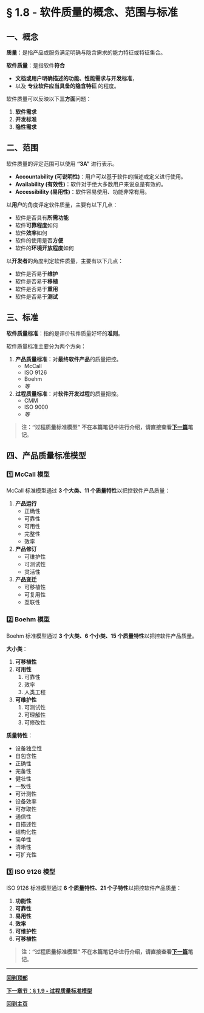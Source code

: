 # § 1.8 - 软件质量的概念、范围与标准

## 一、概念

**质量**：是指产品或服务满足明确与隐含需求的能力特征或特征集合。

**软件质量**：是指软件**符合**

- **文档或用户明确描述的功能、性能需求与开发标准**，
- 以及 **专业软件应当具备的隐含特征** 的程度。

软件质量可以反映以下**三方面**问题：

1. **软件需求**
2. **开发标准**
3. **隐性需求**

## 二、范围

软件质量的评定范围可以使用 **“3A”** 进行表示。

- **Accountability (可说明性)**：用户可以基于软件的描述或定义进行使用。
- **Availability (有效性)**：软件对于绝大多数用户来说总是有效的。
- **Accessibility (易用性)**：软件容易使用、功能非常有用。

以**用户**的角度评定软件质量，主要有以下几点：

- 软件是否具有**所需功能**
- 软件**可靠程度**如何
- 软件**效率**如何
- 软件的使用是否**方便**
- 软件的**环境开放程度**如何

以**开发者**的角度判定软件质量，主要有以下几点：

- 软件是否易于**维护**
- 软件是否易于**移植**
- 软件是否易于**重用**
- 软件是否易于**测试**

## 三、标准

**软件质量标准**：指的是评价软件质量好坏的**准则**。

软件质量标准主要分为两个方向：

1. **产品质量标准**：对**最终软件产品**的质量把控。
	- McCall
	- ISO 9126
	- Boehm
	- *等*
2. **过程质量标准**：对**软件开发过程**的质量把控。
	- CMM
	- ISO 9000
	- *等*

> **注：“过程质量标准模型” 不在本篇笔记中进行介绍，请直接查看[下一篇](https://github.com/Lingggao/Software-Testing-Basics/blob/master/%E7%AC%AC%E4%B8%80%E7%AB%A0/1_9_%E8%BF%87%E7%A8%8B%E8%B4%A8%E9%87%8F%E6%A0%87%E5%87%86%E6%A8%A1%E5%9E%8B.md#-19---%E8%BF%87%E7%A8%8B%E8%B4%A8%E9%87%8F%E6%A0%87%E5%87%86%E6%A8%A1%E5%9E%8B)笔记**。

## 四、产品质量标准模型

### :one: McCall 模型

McCall 标准模型通过 **3 个大类、11 个质量特性**以把控软件产品质量：

1. **产品运行**
	- 正确性
	- 可靠性
	- 可用性
	- 完整性
	- 效率
2. **产品修订**
	- 可维护性
	- 可测试性
	- 灵活性
3. **产品变迁**
	- 可移植性
	- 可复用性
	- 互联性

### :two: Boehm 模型

Boehm 标准模型通过 **3 个大类、6 个小类、15 个质量特性**以把控软件产品质量。

**大小类**：

1. **可移植性**
2. **可用性**
	1. 可靠性
	2. 效率
	3. 人类工程
3. **可维护性**
	1. 可测试性
	2. 可理解性
	3. 可修改性

**质量特性**：

- 设备独立性
- 自包含性
- 正确性
- 完备性
- 健壮性
- 一致性
- 可计测性
- 设备效率
- 可存取性
- 通信性
- 自描述性
- 结构化性
- 简单性
- 清晰性
- 可扩充性

### :three: ISO 9126 模型

ISO 9126 标准模型通过 **6 个质量特性、21 个子特性**以把控软件产品质量：

1. **功能性**
2. **可靠性**
3. **易用性**
4. **效率**
5. **可维护性**
6. **可移植性**

> **注：“过程质量标准模型” 不在本篇笔记中进行介绍，请直接查看[下一篇](https://github.com/Lingggao/Software-Testing-Basics/blob/master/%E7%AC%AC%E4%B8%80%E7%AB%A0/1_9_%E8%BF%87%E7%A8%8B%E8%B4%A8%E9%87%8F%E6%A0%87%E5%87%86%E6%A8%A1%E5%9E%8B.md#-19---%E8%BF%87%E7%A8%8B%E8%B4%A8%E9%87%8F%E6%A0%87%E5%87%86%E6%A8%A1%E5%9E%8B)笔记**。

---
[**回到顶部**](https://github.com/Lingggao/Software-Testing-Basics/blob/master/%E7%AC%AC%E4%B8%80%E7%AB%A0/1_8_%E8%BD%AF%E4%BB%B6%E8%B4%A8%E9%87%8F%E7%9A%84%E6%A6%82%E5%BF%B5%E3%80%81%E8%8C%83%E5%9B%B4%E4%B8%8E%E6%A0%87%E5%87%86.md#-18---%E8%BD%AF%E4%BB%B6%E8%B4%A8%E9%87%8F%E7%9A%84%E6%A6%82%E5%BF%B5%E8%8C%83%E5%9B%B4%E4%B8%8E%E6%A0%87%E5%87%86)

[**下一章节：§ 1.9 - 过程质量标准模型**](https://github.com/Lingggao/Software-Testing-Basics/blob/master/%E7%AC%AC%E4%B8%80%E7%AB%A0/1_9_%E8%BF%87%E7%A8%8B%E8%B4%A8%E9%87%8F%E6%A0%87%E5%87%86%E6%A8%A1%E5%9E%8B.md#-19---%E8%BF%87%E7%A8%8B%E8%B4%A8%E9%87%8F%E6%A0%87%E5%87%86%E6%A8%A1%E5%9E%8B)

[**回到主页**](https://github.com/Lingggao/Software-Testing-Basics#%E8%BD%AF%E4%BB%B6%E6%B5%8B%E8%AF%95%E5%9F%BA%E7%A1%80%E5%AD%A6%E4%B9%A0%E7%AC%94%E8%AE%B0)